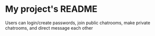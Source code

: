 # My project's README

Users can login/create passwords, join public chatrooms, make private chatrooms, and direct message each other

